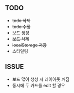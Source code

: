 ## TODO

- ~~todo 삭제~~
- ~~todo 수정~~
- ~~보드 생성~~
- ~~보드 삭제~~
- ~~localStorage 저장~~
- 스타일링

## ISSUE

- 보드 많이 생성 시 레이아웃 깨짐
- 동시에 두 카드를 edit 할 경우
